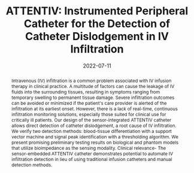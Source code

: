 ---
title: "ATTENTIV: Instrumented Peripheral Catheter for the Detection of Catheter Dislodgement in IV Infiltration"
names: Jessica Y. Bo, **Kevin Ta**, Rio Nishida, Gordon Yeh, Vivian W. L. Tsang, Megan Bolton, Manon Ranger, and Konrad Walus
date: 2022-07-11
abstract: "Intravenous (IV) infiltration is a common problem associated with IV infusion therapy in clinical practice. A multitude of factors can cause the leakage of IV fluids into the surrounding tissues, resulting in symptoms ranging from temporary swelling to permanent tissue damage. Severe infiltration outcomes can be avoided or minimized if the patient's care provider is alerted of the infiltration at its earliest onset. However, there is a lack of real-time, continuous infiltration monitoring solutions, especially those suited for clinical use for critically ill patients. Our design of the sensor-integrated ATTENTIV catheter allows direct detection of catheter dislodgement, a root cause of IV infiltration. We verify two detection methods: blood-tissue differentiation with a support vector machine and signal peak identification with a thresholding algorithm. We present promising preliminary testing results on biological and phantom models that utilize bioimpedance as the sensing modality. Clinical relevance- The sensor-embedded ATTENTIV catheter demonstrates potential to automate IV infiltration detection in lieu of using traditional infusion catheters and manual detection methods."
conf: International Conference of the IEEE Engineering in Medicine and Biology Society (EMBC), 2022
links:
    - link_name: paper
      link: https://ieeexplore.ieee.org/document/9871840
    - link_name: code
      link: https://github.com/jessica-bo/bioimpedance_svm
    - link_name: bibtex
      link: /papers/2022embc-attentiv.bib
---